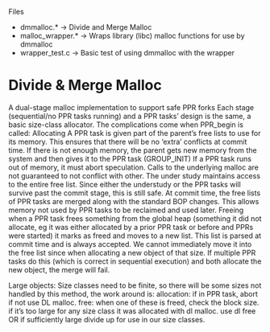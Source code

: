Files
* dmmalloc.* -> Divide and Merge Malloc
* malloc_wrapper.* -> Wraps library (libc) malloc functions for use by dmmalloc
* wrapper_test.c -> Basic test of using dmmalloc with the wrapper



Divide & Merge Malloc
=====================
A dual-stage malloc implementation to support safe PPR forks
Each stage (sequential/no PPR tasks running) and a PPR tasks’ design is the same, a basic size-class allocator. The complications come when PPR_begin is called:
Allocating
A PPR task is given part of the parent’s free lists to use for its memory. This ensures that there will be no ‘extra’ conflicts at commit time.
If there is not enough memory, the parent gets new memory from the system and then gives it to the PPR task (GROUP_INIT)
If a PPR task runs out of memory, it must abort speculation. Calls to the underlying malloc are not guaranteed to not conflict with other.
The under study maintains access to the entire free list. Since either the understudy or the PPR tasks will survive past the commit stage, this is still safe.
At commit time, the free lists of PPR tasks are merged along with the standard BOP changes. This allows memory not used by PPR tasks to be reclaimed and used later.
Freeing
when a PPR task frees something from the global heap (something it did not allocate, eg it was either allocated by a prior PPR task or before and PPRs were started) it marks as freed and moves to a new list. This list is parsed at commit time and is always accepted. We cannot immediately move it into the free list since when allocating a new object of that size. If multiple PPR tasks do this (which is correct in sequential execution) and both allocate the new object, the merge will fail.

Large objects:
Size classes need to be finite, so there will be some sizes not handled by this method, the work around is:
    allocation: if in PPR task, abort if not use DL malloc.
    free: when one of these is freed, check the block size. if it’s too large for any size class it was allocated with dl malloc. use dl free OR if sufficiently large divide up for use in our size classes.

